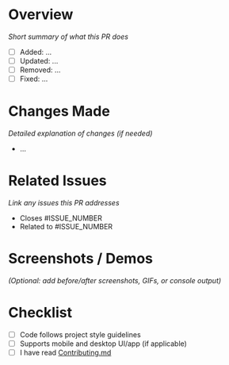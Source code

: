 # Overview

_Short summary of what this PR does_

- [ ] Added: ...
- [ ] Updated: ...
- [ ] Removed: ...
- [ ] Fixed: ...

# Changes Made

_Detailed explanation of changes (if needed)_

- ...

# Related Issues

_Link any issues this PR addresses_

- Closes #ISSUE_NUMBER
- Related to #ISSUE_NUMBER

# Screenshots / Demos

_(Optional: add before/after screenshots, GIFs, or console output)_

# Checklist

- [ ] Code follows project style guidelines
- [ ] Supports mobile and desktop UI/app (if applicable)
- [ ] I have read [Contributing.md](https://github.com/Termix-SSH/Termix/blob/main/CONTRIBUTING.md)
